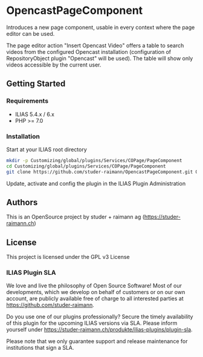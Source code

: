 # OpencastPageComponent

Introduces a new page component, usable in every context where the page editor can be used. 

The page editor action "Insert Opencast Video" offers a table to search videos from the configured Opencast installation (configuration of RepositoryObject plugin "Opencast" will be used). The table will show only videos accessible by the current user.

## Getting Started

### Requirements

* ILIAS 5.4.x / 6.x
* PHP >= 7.0

### Installation

Start at your ILIAS root directory
```bash
mkdir -p Customizing/global/plugins/Services/COPage/PageComponent
cd Customizing/global/plugins/Services/COPage/PageComponent
git clone https://github.com/studer-raimann/OpencastPageComponent.git OpencastPageComponent
```
Update, activate and config the plugin in the ILIAS Plugin Administration

## Authors

This is an OpenSource project by studer + raimann ag (https://studer-raimann.ch)

## License

This project is licensed under the GPL v3 License 

### ILIAS Plugin SLA

We love and live the philosophy of Open Source Software! Most of our developments, which we develop on behalf of customers or on our own account, are publicly available free of charge to all interested parties at https://github.com/studer-raimann.

Do you use one of our plugins professionally? Secure the timely availability of this plugin for the upcoming ILIAS versions via SLA. Please inform yourself under https://studer-raimann.ch/produkte/ilias-plugins/plugin-sla.

Please note that we only guarantee support and release maintenance for institutions that sign a SLA.
